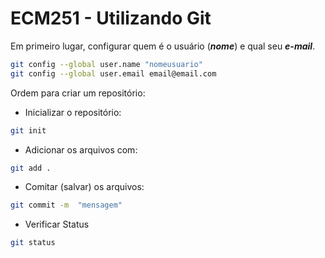 # ECM251 - Utilizando Git

Em primeiro lugar, configurar quem é o usuário (***nome***) e qual seu ***e-mail***.

```bash
git config --global user.name "nomeusuario"
git config --global user.email email@email.com
```
Ordem para criar um repositório:
- Inicializar o repositório:
```bash
git init
```
- Adicionar os arquivos com:
```bash
git add .
```
- Comitar (salvar) os arquivos:
```bash
git commit -m  "mensagem"
```
- Verificar Status
```bash
git status
```
